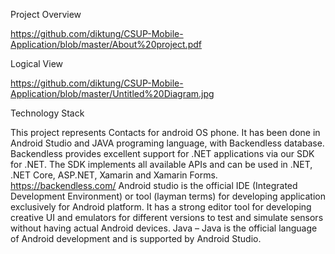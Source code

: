 Project Overview

https://github.com/diktung/CSUP-Mobile-Application/blob/master/About%20project.pdf


Logical View

https://github.com/diktung/CSUP-Mobile-Application/blob/master/Untitled%20Diagram.jpg


Technology Stack

This project represents Contacts for android OS phone. It has been done in Android Studio and JAVA programing language, with Backendless database. 
Backendless provides excellent support for .NET applications via our SDK for .NET. 
The SDK implements all available APIs and can be used in .NET, .NET Core, ASP.NET, Xamarin and Xamarin Forms. https://backendless.com/ 
Android studio is the official IDE (Integrated Development Environment) or tool (layman terms) for developing application exclusively for Android platform. It has a strong editor tool for developing creative UI and emulators for different versions to test and simulate sensors without having actual Android devices. 
Java – Java is the official language of Android development and is supported by Android Studio.  
